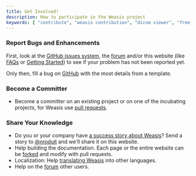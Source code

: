 ```yaml
---
title: Get Involved!
description: How to participate in the Weasis project
keywords: [ "contribute", "weasis contribution", "dicom viewer", "free dicom viewer", "open source dicom viewer", "weasis dicom viewer",  "multi-platform dicom viewer", "dicom", "pacs", "pacs viewer" ]
---
```


### Report Bugs and Enhancements

First, look at the [GitHub issues system](https://github.com/nroduit/Weasis/issues), the [forum](http://groups.google.com/group/dcm4che) and/or this website (like [FAQs](../faq) or [Getting Started](../getting-started)) to see if your problem has not been reported yet.

Only then, fill a bug on [GitHub](https://github.com/nroduit/Weasis/issues) with the most details from a template.

### Become a Committer

- Become a committer on an existing project or on one of the incubating projects, for Weasis use [pull requests](https://github.com/nroduit/Weasis/pulls).

### Share Your Knowledge

- Do you or your company have [a success story about Weasis](../stories)? Send a story to [@nroduit](https://github.com/nroduit) and we'll share it on this website.
- Help building the documentation. Each page or the entire website can be [forked](https://github.com/nroduit/nroduit.github.io/fork) and modify with pull requests.
- Localization: Help [translating Weasis](../getting-started/translating) into other languages.
- Help on the [forum](http://groups.google.com/group/dcm4che) other users.
